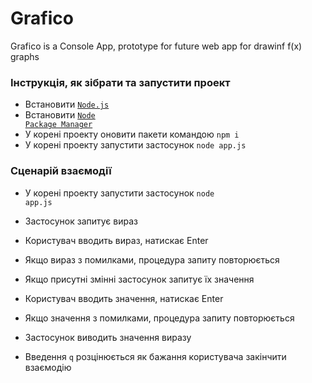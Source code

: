 # Grafico
Grafico is a Console App, prototype for future web app for drawinf f(x) graphs

### Інструкція, як зібрати та запустити проект
- Встановити <code><a href="https://nodejs.org/en">Node.js</a></code>
- Встановити <code><a href="https://www.npmjs.com/package/npm">Node Package Manager</a></code>
- У корені проекту оновити пакети командою <code>npm i</code>
- У корені проекту запустити застосунок <code>node app.js</code>

### Сценарій взаємодії
- У корені проекту запустити застосунок <code>node app.js</code>
- Застосунок запитує вираз
- Користувач вводить вираз, натискає Enter
- Якщо вираз з помилками, процедура запиту повторюється
- Якщо присутні змінні застосунок запитує їх значення 
- Користувач вводить значення, натискає Enter
- Якщо значення з помилками, процедура запиту повторюється
- Застосунок виводить значення виразу 

- Введення <code>q</code> розцінюється як бажання користувача закінчити взаємодію
